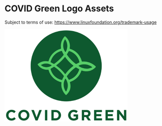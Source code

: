 # COVID Green Logo Assets

Subject to terms of use: https://www.linuxfoundation.org/trademark-usage

<img alttext="COVID Green Logo" src="covidgreen-stacked-color.svg" width="400" />
